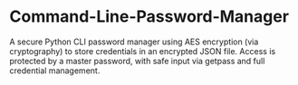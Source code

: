 # Command-Line-Password-Manager
A secure Python CLI password manager using AES encryption (via cryptography) to store credentials in an encrypted JSON file. Access is protected by a master password, with safe input via getpass and full credential management.
